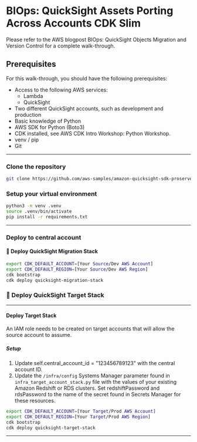 # BIOps: QuickSight Assets Porting Across Accounts CDK Slim

Please refer to the AWS blogpost BIOps: QuickSight Objects Migration and Version Control for a complete walk-through.

## Prerequisites

For this walk-through, you should have the following prerequisites:

- Access to the following AWS services:
    - Lambda
    - QuickSight   
- Two different QuickSight accounts, such as development and production
- Basic knowledge of Python
- AWS SDK for Python (Boto3)
- CDK installed, see AWS CDK Intro Workshop: Python Workshop.
- venv / pip
- Git

___

### Clone the repository
```bash
git clone https://github.com/aws-samples/amazon-quicksight-sdk-proserve/tree/master/Migration-scripts/cdk-slim/
```

### Setup your virtual environment

```bash
python3 -m venv .venv
source .venv/bin/activate
pip install -r requirements.txt
```

___

### Deploy to central account


#### 🚀 Deploy QuickSight Migration Stack
```bash
export CDK_DEFAULT_ACCOUNT=[Your Source/Dev AWS Account]
export CDK_DEFAULT_REGION=[Your Source/Dev AWS Region]
cdk bootstrap
cdk deploy quicksight-migration-stack
```

### 🚀 Deploy QuickSight Target Stack
----
#### Deploy Target Stack
An IAM role needs to be created on target accounts that will allow the source account to assume.

##### Setup
1. Update self.central_account_id = "123456789123" with the central account ID.
2. Update the `/infra/config` Systems Manager parameter found in `infra_target_account_stack.py` file with the values of your existing Amazon Redshift or RDS clusters. Set redshiftPassword and rdsPassword to the name of the secret found in Secrets Manager for these resources.

```bash
export CDK_DEFAULT_ACCOUNT=[Your Target/Prod AWS Account]
export CDK_DEFAULT_REGION=[Your Target/Prod AWS Region]
cdk bootstrap
cdk deploy quicksight-target-stack
```
___
